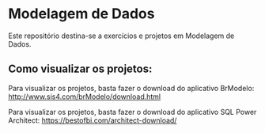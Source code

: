 <h1>Modelagem de Dados</h1>
<p>Este repositório destina-se a exercícios e projetos em Modelagem de Dados.</p>
<h2>Como visualizar os projetos:</h2>
<p>Para visualizar os projetos, basta fazer o download do aplicativo BrModelo: <a href="http://www.sis4.com/brModelo/download.html">http://www.sis4.com/brModelo/download.html</a></p>
<p>Para visualizar os projetos, basta fazer o download do aplicativo SQL Power Architect: <a href="https://bestofbi.com/architect-download/">https://bestofbi.com/architect-download/</a></p>
